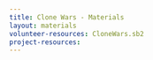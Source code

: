 ```yaml
---
title: Clone Wars - Materials
layout: materials
volunteer-resources: CloneWars.sb2
project-resources: 
---
```

